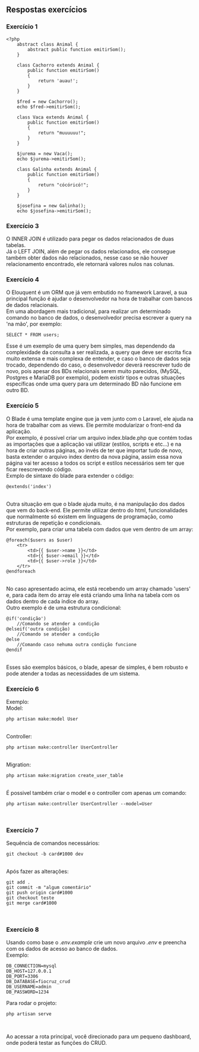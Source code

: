 ## Respostas exercícios

### Exercício 1
    <?php
        abstract class Animal {
            abstract public function emitirSom();
        }
    
        class Cachorro extends Animal {
            public function emitirSom()
            {
                return 'auau!';
            }
        }
    
        $fred = new Cachorro();
        echo $fred->emitirSom();
    
        class Vaca extends Animal {
            public function emitirSom()
            {
                return "muuuuuu!";
            }
        }
    
        $jurema = new Vaca();
        echo $jurema->emitirSom();
    
        class Galinha extends Animal {
            public function emitirSom()
            {
                return "cócóricó!";
            }
        }
    
        $josefina = new Galinha();
        echo $josefina->emitirSom();

### Exercício 3

O INNER JOIN é utilizado para pegar os dados relacionados de duas tabelas. <br>
Já o LEFT JOIN, além de pegar os dados relacionados, ele consegue também obter dados não relacionados, nesse caso se não houver relacionamento encontrado, ele retornará valores nulos nas colunas.

### Exercício 4

O Elouquent é um ORM que já vem embutido no framework Laravel, a sua principal função
é ajudar o desenvolvedor na hora de trabalhar com bancos de dados relacionais. <br>
Em uma abordagem mais tradicional, para realizar um determinado comando no banco de dados,
o desenvolvedor precisa escrever a query na 'na mão', por exemplo:

    SELECT * FROM users;

Esse é um exemplo de uma query bem simples, mas dependendo da complexidade da consulta a ser
realizada, a query que deve ser escrita fica muito extensa e mais complexa de entender,
e caso o banco de dados seja trocado, dependendo do caso, o desenvolvedor deverá reescrever
tudo de novo, pois apesar dos BDs relacionais serem muito parecidos, (MySQL, Postgres e MariaDB por exemplo),
podem existir tipos e outras situações específicas onde uma query para um determinado BD não funcione em outro
BD.

### Exercício 5

O Blade é uma template engine que ja vem junto com o Laravel, ele ajuda na hora de trabalhar com as views.
Ele permite modularizar o front-end da aplicação. <br>
Por exemplo, é possivel criar um arquivo index.blade.php que contém todas as importações que a
aplicação vai utilizar (estilos, scripts e etc...) e na hora de criar outras páginas, ao invés de ter
que importar tudo de novo, basta extender o arquivo index dentro da nova página, assim essa nova página
vai ter acesso a todos os script e estilos necessários sem ter que ficar reescrevendo código. <br>
Exmplo de sintaxe do blade para extender o código: <br>

    @extends('index')
<br>
Outra situação em que o blade ajuda muito, é na manipulação dos dados que vem do back-end.
Ele permite utilizar dentro do html, funcionalidades que normalmente só existem em linguagens
de programação, como estruturas de repetição e condicionais. <br>
Por exemplo, para criar uma tabela com dados que vem dentro de um array: 
<br>

    @foreach($users as $user)
        <tr>
            <td>{{ $user->name }}</td>
            <td>{{ $user->email }}</td>
            <td>{{ $user->role }}</td>
        </tr>
    @endforeach
<br>
No caso apresentado acima, ele está recebendo um array chamado 'users' e,
para cada item do array ele está criando uma linha na tabela com os dados dentro de cada
índice do array.
<br>
Outro exemplo é de uma estrutura condicional:
<br>

    @if('condição') 
        //Comando se atender a condição 
    @elseif('outra condição) 
        //Comando se atender a condição 
    @else 
        //Comando caso nehuma outra condição funcione 
    @endif
<br>
Esses são exemplos básicos, o blade, apesar de simples, é bem robusto e
pode atender a todas as necessidades de um sistema.
<br>

### Exercício 6
Exemplo:
<br>
Model:
<br>

    php artisan make:model User
<br>
Controller:
<br>

    php artisan make:controller UserController
<br>
Migration:
<br>

    php artisan make:migration create_user_table
<br>
É possivel também criar o model e o controller com apenas um comando:
<br>

    php artisan make:controller UserController --model=User
<br>

### Exercício 7
Sequência de comandos necessários:
<br>
    
    git checkout -b card#1000 dev
<br>
Após fazer as alterações:
<br>
    
    git add .
    git commit -m "algum comentário"
    git push origin card#1000
    git checkout teste
    git merge card#1000
<br>

### Exercício 8

Usando como base o *.env.example* crie um novo arquivo *.env* e preencha com os dados de acesso ao banco de dados.
<br>
Exemplo:
<br>

    DB_CONNECTION=mysql
    DB_HOST=127.0.0.1
    DB_PORT=3306
    DB_DATABASE=fiocruz_crud
    DB_USERNAME=admin
    DB_PASSWORD=1234

Para rodar o projeto:
<br>

    php artisan serve
<br>

Ao acessar a rota principal, você direcionado para um pequeno dashboard, onde poderá testar as funções do CRUD.

